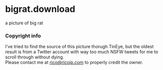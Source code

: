 # bigrat.download
a picture of big rat

### Copyright info
I've tried to find the source of this picture thorugh TinEye, but the oldest result is from a Twitter account with way too much NSFW tweets for me to scroll through without dying.  
Please contact me at <a href="mailto:rico@ricoip.com">rico@ricoip.com</a> to properly credit the owner.

